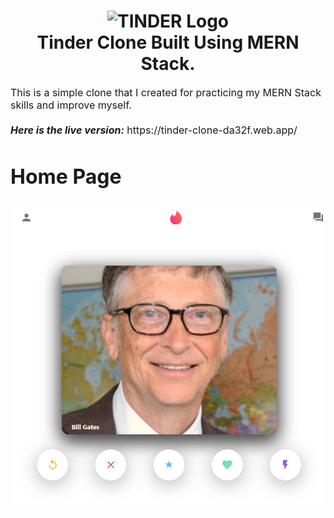 <h1 align="center">
  <img title="Tinder" src="https://static.dezeen.com/uploads/2017/08/tinder-redesign-graphics_dezeen_hero-1.jpg" alt="TINDER Logo" width="400" />
  <br>
  Tinder Clone Built Using MERN Stack.
</h1>

<p><font size="3">
  This is a simple clone that I created for practicing my MERN Stack skills and improve myself.
  <br><br> 
  <strong><em>Here is the live version:</em></strong> https://tinder-clone-da32f.web.app/
</p>
  
# Home Page
<div align="center"><a name="menu"></a>

<img src="./public/images/1.PNG">

</div>
